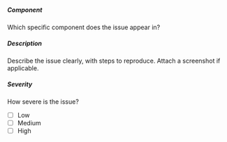 ##### Component
Which specific component does the issue appear in?
##### Description
Describe the issue clearly, with steps to reproduce.
Attach a screenshot if applicable.
##### Severity
How severe is the issue? 
- [ ] Low
- [ ] Medium
- [ ] High
